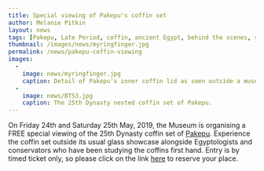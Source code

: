 ```yaml
---
title: Special viewing of Pakepu's coffin set
author: Melanie Pitkin
layout: news
tags: [Pakepu, Late Period, coffin, ancient Egypt, behind the scenes, special viewing]
thumbnail: /images/news/myringfinger.jpg
permalink: /news/pakepu-coffin-viewing
images:
  -
    image: news/myringfinger.jpg
    caption: Detail of Pakepu's inner coffin lid as seen outside a museum showcase. 
  -
    image: news/BTS3.jpg
    caption: The 25th Dynasty nested coffin set of Pakepu.
---
```

On Friday 24th and Saturday 25th May, 2019, the Museum is organising a FREE special viewing of the 25th Dynasty coffin set 
of [Pakepu](https://egyptiancoffins.org/coffins/pakepu). Experience the coffin set outside its usual glass showcase alongside Egyptologists and conservators who have been studying the coffins first hand. Entry is by timed ticket only, so please click on the link [here](https://onlinesales.admin.cam.ac.uk/product-catalogue/products/schools-faculties-departments-and-institutions/fitzwilliam-museum/fitzwilliam-museum/coffins-of-pakepu-special-viewing) to reserve your place. 
